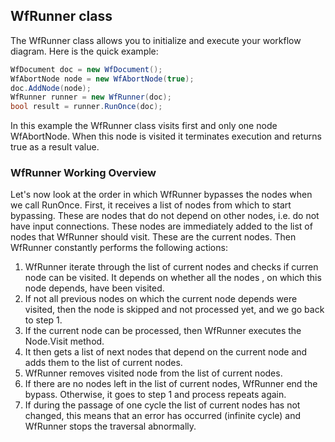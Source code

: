 ## WfRunner class

The WfRunner class allows you to initialize and execute your workflow diagram. Here is the quick example: 

```csharp
WfDocument doc = new WfDocument(); 
WfAbortNode node = new WfAbortNode(true);
doc.AddNode(node);
WfRunner runner = new WfRunner(doc);
bool result = runner.RunOnce(doc);
```
In this example the WfRunner class visits first and only one node WfAbortNode. When this node is visited it terminates execution and returns true as a result value.

### WfRunner Working Overview
Let's now look at the order in which WfRunner bypasses the nodes when we call RunOnce. First, it receives a list of nodes from which to start bypassing. These are nodes that do not depend on other nodes, i.e. do not have input connections. These nodes are immediately added to the list of nodes that WfRunner should visit. These are the current nodes. Then WfRunner constantly performs the following actions:
1. WfRunner iterate through the list of current nodes and checks if curren node can be visited. It depends on whether all the nodes , on which this node depends, have been visited.
2. If not all previous nodes on which the current node depends were visited, then the node is skipped and not processed yet, and we go back to step 1.
3. If the current node can be processed, then WfRunner executes the Node.Visit method.
4. It then gets a list of next nodes that depend on the current node and adds them to the list of current nodes.
5. WfRunner removes visited node from the list of current nodes.
6. If there are no nodes left in the list of current nodes, WfRunner end the bypass. Otherwise, it goes to step 1 and process repeats again.
7. If during the passage of one cycle the list of current nodes has not changed, this means that an error has occurred (infinite cycle) and WfRunner stops the traversal abnormally.
 

